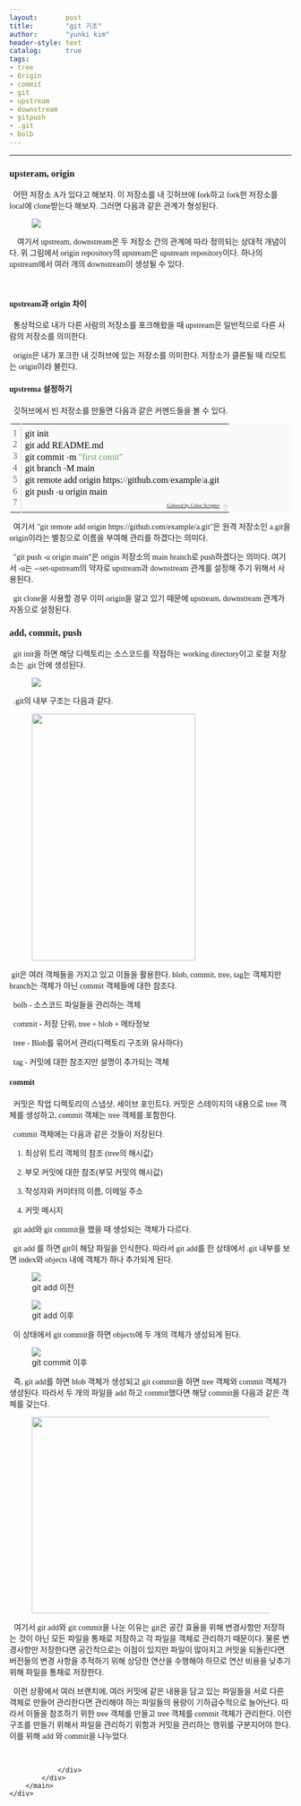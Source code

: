 ```yaml
---
layout:       post
title:        "git 기초"
author:       "yunki kim"
header-style: text
catalog:      true
tags: 
- tree
- Origin
- commit
- git
- upstream
- downstream
- gitpush
- .git
- bolb
---
```


<head></head>
<body id="tt-body-page" class="">
<div id="wrap" class="wrap-right">
    <div id="container">
        <main class="main ">
            <div class="area-main">
                <div class="area-view">
                    <div class="article-header"></div>
                    <hr>
                    <div class="article-view">
                        <div class="contents_style">
                            <h3 data-ke-size="size23"><span style="font-family: 'Noto Serif KR';"><b>upsteram, origin</b></span></h3>
<p data-ke-size="size16"><span style="font-family: 'Noto Serif KR';"><b>&nbsp;&nbsp;</b>어떤 저장소 A가 있다고 해보자. 이 저장소를 내 깃허브에 fork하고 fork한 저장소를 local에 clone받는다 해보자. 그러면 다음과 같은 관계가 형성된다.</span></p>
<p></p><figure class="imageblock alignCenter">
    <span data-lightbox="lightbox">
        <img src="/img/Z2l0IOq4sOy0iA==/img.png">
    </span>
    <figcaption></figcaption>
</figure><p></p>
<p data-ke-size="size16"><span style="font-family: 'Noto Serif KR';">&nbsp; &nbsp; 여기서 upstream, downstream은 두 저장소 간의 관계에 따라 정의되는 상대적 개념이다. 위 그림에서 origin repository의 upstream은 upstream repository이다. 하나의 upstream에서 여러 개의 downstream이 생성될 수 있다.</span></p>
<p data-ke-size="size16">&nbsp;</p>
<h4 data-ke-size="size20"><span style="font-family: 'Noto Serif KR';"><b>upstream과 origin 차이</b></span></h4>
<p data-ke-size="size16"><span style="font-family: 'Noto Serif KR';">&nbsp; 통상적으로 내가 다른 사람의 저장소를 포크해왔을 때 upstream은 일반적으로 다른 사람의 저장소를 의미한다.</span></p>
<p data-ke-size="size16"><span style="font-family: 'Noto Serif KR';">&nbsp; origin은 내가 포크한 내 깃허브에 있는 저장소를 의미한다. 저장소가 클론될 때 리모트는 origin이라 불린다.</span></p>
<h4 data-ke-size="size20"><span style="font-family: 'Noto Serif KR';"><b>upstrema 설정하기</b></span></h4>
<p data-ke-size="size16"><span style="font-family: 'Noto Serif KR';">&nbsp; 깃허브에서 빈 저장소를 만들면 다음과 같은 커멘드들을 볼 수 있다.</span></p>
<div class="colorscripter-code" style="color: #010101; font-family: Consolas, 'Liberation Mono', Menlo, Courier, monospace !important; position: relative !important; overflow: auto;">
<table class="colorscripter-code-table" style="margin: 0; padding: 0; border: none; background-color: #fafafa; border-radius: 4px;" cellspacing="0" cellpadding="0" data-ke-align="alignLeft">
<tbody>
<tr>
<td style="padding: 6px; border-right: 2px solid #e5e5e5;">
<div style="margin: 0; padding: 0; word-break: normal; text-align: right; color: #666; font-family: Consolas, 'Liberation Mono', Menlo, Courier, monospace !important; line-height: 130%;">
<div style="line-height: 130%;"><span style="font-family: 'Noto Serif KR';">1</span></div>
<div style="line-height: 130%;"><span style="font-family: 'Noto Serif KR';">2</span></div>
<div style="line-height: 130%;"><span style="font-family: 'Noto Serif KR';">3</span></div>
<div style="line-height: 130%;"><span style="font-family: 'Noto Serif KR';">4</span></div>
<div style="line-height: 130%;"><span style="font-family: 'Noto Serif KR';">5</span></div>
<div style="line-height: 130%;"><span style="font-family: 'Noto Serif KR';">6</span></div>
<div style="line-height: 130%;"><span style="font-family: 'Noto Serif KR';">7</span></div>
</div>
</td>
<td style="padding: 6px 0; text-align: left;">
<div style="margin: 0; padding: 0; color: #010101; font-family: Consolas, 'Liberation Mono', Menlo, Courier, monospace !important; line-height: 130%;">
<div style="padding: 0 6px; white-space: pre; line-height: 130%;"><span style="font-family: 'Noto Serif KR';">git&nbsp;init</span></div>
<div style="padding: 0 6px; white-space: pre; line-height: 130%;"><span style="font-family: 'Noto Serif KR';">git&nbsp;add&nbsp;README.md</span></div>
<div style="padding: 0 6px; white-space: pre; line-height: 130%;"><span style="font-family: 'Noto Serif KR';">git&nbsp;commit&nbsp;<span style="color: #0086b3;"></span><span style="color: #a71d5d;">-</span>m&nbsp;<span style="color: #63a35c;">"first&nbsp;comit"</span></span></div>
<div style="padding: 0 6px; white-space: pre; line-height: 130%;"><span style="font-family: 'Noto Serif KR';">git&nbsp;branch&nbsp;<span style="color: #0086b3;"></span><span style="color: #a71d5d;">-</span>M&nbsp;main</span></div>
<div style="padding: 0 6px; white-space: pre; line-height: 130%;"><span style="font-family: 'Noto Serif KR';">git&nbsp;remote&nbsp;add&nbsp;origin&nbsp;https:<span style="color: #0086b3;"></span><span style="color: #a71d5d;">/</span><span style="color: #0086b3;"></span><span style="color: #a71d5d;">/</span>github.com<span style="color: #0086b3;"></span><span style="color: #a71d5d;">/</span>example<span style="color: #0086b3;"></span><span style="color: #a71d5d;">/</span>a.git</span></div>
<div style="padding: 0 6px; white-space: pre; line-height: 130%;"><span style="font-family: 'Noto Serif KR';">git&nbsp;push&nbsp;<span style="color: #0086b3;"></span><span style="color: #a71d5d;">-</span>u&nbsp;origin&nbsp;main</span></div>
<div style="padding: 0 6px; white-space: pre; line-height: 130%;">&nbsp;</div>
</div>
<div style="text-align: right; margin-top: -13px; margin-right: 5px; font-size: 9px; font-style: italic;"><span style="font-family: 'Noto Serif KR';"><a style="color: #e5e5e5text-decoration:none;" href="http://colorscripter.com/info#e" target="_blank" rel="noopener">Colored by Color Scripter</a></span></div>
</td>
<td style="vertical-align: bottom; padding: 0 2px 4px 0;"><span style="font-family: 'Noto Serif KR';"><a style="text-decoration: none; color: white;" href="http://colorscripter.com/info#e" target="_blank" rel="noopener"><span style="font-size: 9px; word-break: normal; background-color: #e5e5e5; color: white; border-radius: 10px; padding: 1px;">cs</span></a></span></td>
</tr>
</tbody>
</table>
</div>
<p data-ke-size="size16"><span style="font-family: 'Noto Serif KR';">&nbsp; 여기서 "git remote add origin https://github.com/example/a.git"은 원격 저장소인 a.git을 origin이라는 별칭으로 이름을 부여해 관리를 하겠다는 의미다.&nbsp;&nbsp;</span></p>
<p data-ke-size="size16"><span style="font-family: 'Noto Serif KR';">&nbsp; "git push -u origin main"은 origin 저장소의 main branch로 push하겠다는 의미다. 여기서 -u는 --set-upstream의 약자로 upstream과 downstream 관계를 설정해 주기 위해서 사용된다</span>.&nbsp;</p>
<p data-ke-size="size16"><span style="font-family: 'Noto Serif KR';">&nbsp; git clone을 사용할 경우 이미 origin을 알고 있기 때문에 upstream, downstream 관계가 자동으로 설정된다.</span></p>
<h3 data-ke-size="size23"><span style="font-family: 'Noto Serif KR';"><b>add, commit, push</b></span></h3>
<p data-ke-size="size16"><span style="font-family: 'Noto Serif KR';"><b>&nbsp;&nbsp;</b>git init을 하면 해당 디렉토리는 소스코드를 작접하는 working directory이고 로컬 저장소는 .git 안에 생성된다.</span></p>
<p></p><figure class="imageblock alignCenter">
    <span data-lightbox="lightbox">
        <img src="/img/Z2l0IOq4sOy0iA==/img_1.png">
    </span>
    <figcaption></figcaption>
</figure><p></p>
<p data-ke-size="size16">&nbsp;<span style="font-family: 'Noto Serif KR';"> .git의 내부 구조는 다음과 같다.</span></p>
<p></p><figure class="imageblock alignCenter" width="292" height="441">
    <span data-lightbox="lightbox">
        <img src="/img/Z2l0IOq4sOy0iA==/img_2.png" width="292" height="441">
    </span>
    <figcaption></figcaption>
</figure><p></p>
<p data-ke-size="size16"><span style="font-family: 'Noto Serif KR';">&nbsp;git은 여러 객체들을 가지고 있고 이들을 활용한다. blob, commit, tree, tag는 객체지만 branch는 객체가 아닌 commit 객체들에 대한 참조다.</span></p>
<p data-ke-size="size16"><span style="font-family: 'Noto Serif KR';">&nbsp; bolb - 소스코드 파일들을 관리하는 객체</span></p>
<p data-ke-size="size16"><span style="font-family: 'Noto Serif KR';">&nbsp; commit - 저장 단위, tree + blob + 메타정보</span></p>
<p data-ke-size="size16"><span style="font-family: 'Noto Serif KR';">&nbsp; tree - Blob를 묶어서 관리(디렉토리 구조와 유사하다)</span></p>
<p data-ke-size="size16"><span style="font-family: 'Noto Serif KR';">&nbsp; tag - 커밋에 대한 참조지만 설명이 추가되는 객체</span></p>
<h4 data-ke-size="size20"><b><span style="font-family: 'Noto Serif KR';">commit</span></b></h4>
<p data-ke-size="size16"><b><span style="font-family: 'Noto Serif KR';">&nbsp; </span></b><span style="font-family: 'Noto Serif KR';">커밋은 작업 디렉토리의 스냅샷, 세이브 포인트다. 커밋은 스테이지의 내용으로 tree 객체를 생성하고, commit 객체는 tree 객체를 포함한다.</span></p>
<p data-ke-size="size16"><span style="font-family: 'Noto Serif KR';">&nbsp; commit 객체에는 다음과 같은 것들이 저장된다.</span></p>
<p data-ke-size="size16"><span style="font-family: 'Noto Serif KR';">&nbsp; &nbsp; 1. 최상위 트리 객체의 참조 (tree의 해시값)</span></p>
<p data-ke-size="size16"><span style="font-family: 'Noto Serif KR';">&nbsp; &nbsp; 2. 부모 커밋에 대한 참조(부모 커밋의 해시값)</span></p>
<p data-ke-size="size16"><span style="font-family: 'Noto Serif KR';">&nbsp; &nbsp; 3. 작성자와 커미터의 이름, 이메일 주소</span></p>
<p data-ke-size="size16"><span style="font-family: 'Noto Serif KR';">&nbsp; &nbsp; 4. 커밋 메시지</span></p>
<p data-ke-size="size16"><span style="font-family: 'Noto Serif KR';">&nbsp; git add와 git commit을 했을 때 생성되는 객체가 다르다.</span></p>
<p data-ke-size="size16"><span style="font-family: 'Noto Serif KR';">&nbsp; git add 를 하면 git이 해당 파일을 인식한다. 따라서 git add를 한 상태에서 .git 내부를 보면 index와 objects 내에 객체가 하나 추가되게 된다.</span></p>
<p></p><figure class="imageblock alignCenter">
    <span data-lightbox="lightbox">
        <img src="/img/Z2l0IOq4sOy0iA==/img_3.png">
    </span>
    <figcaption>git add 이전</figcaption>
</figure><figure class="imageblock alignCenter">
    <span data-lightbox="lightbox">
        <img src="/img/Z2l0IOq4sOy0iA==/img_4.png">
    </span>
    <figcaption>git add 이후</figcaption>
</figure><p></p>
<p data-ke-size="size16"><span style="font-family: 'Noto Serif KR';">&nbsp; 이 상태에서 git commit을 하면 objects에 두 개의 객체가 생성되게 된다.</span></p>
<p></p><figure class="imageblock alignCenter">
    <span data-lightbox="lightbox">
        <img src="/img/Z2l0IOq4sOy0iA==/img_5.png">
    </span>
    <figcaption>git commit 이후</figcaption>
</figure><p></p>
<p data-ke-size="size16">&nbsp;<span style="font-family: 'Noto Serif KR';"> 즉, git add를 하면 blob 객체가 생성되고 git commit을 하면 tree 객체와 commit 객체가 생성된다. 따라서 두 개의 파일을 add 하고 commit했다면 해당 commit을 다음과 같은 객체를 갖는다.</span></p>
<p></p><figure class="imageblock alignCenter" width="776" height="351">
    <span data-lightbox="lightbox">
        <img src="/img/Z2l0IOq4sOy0iA==/img_6.png" width="776" height="351">
    </span>
    <figcaption></figcaption>
</figure><p></p>
<p data-ke-size="size16">&nbsp; <span style="font-family: 'Noto Serif KR';">여기서 git add와 git commit을 나눈 이유는 git은 공간 효율을 위해 변경사항만 저장하는 것이 아닌 모든 파일을 통채로 저장하고 각 파일을 객체로 관리하기 때문이다. 물론 변경사항만 저장한다면 공간적으로는 이점이 있지만 파일이 많아지고 커밋을 되돌린다면 버전들의 변경 사항을 추적하기 위해 상당한 연산을 수행해야 하므로 연산 비용을 낮추기 위해 파일을 통채로 저장한다.</span></p>
<p data-ke-size="size16"><span style="font-family: 'Noto Serif KR';">&nbsp; 이런 상황에서 여러 브랜치에, 여러 커밋에 같은 내용을 담고 있는 파일들을 서로 다른 객체로 만들어 관리한다면 관리해야 하는 파일들의 용량이 기하급수적으로 늘어난다. 따라서 이들을 참조하기 위한 tree 객체를 만들고 tree 객체를 commit 객체가 관리한다. 이런 구조를 만들기 위해서 파일을 관리하기 위함과 커밋을 관리하는 행위를 구분지어야 한다. 이를 위해 add 와 commit을 나누었다.</span></p>
                        </div>
                        <br>
                        <div class="tags"></div>
                    </div>
                    
                </div>
            </div>
        </main>
    </div>
</div>


</body>